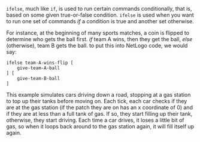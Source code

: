 `ifelse`, much like `if`, is used to run certain commands conditionally, that is, based on some given true-or-false condition. `ifelse` is used when you want to run one set of commands *if* a condition is true and another set otherwise.

For instance, at the beginning of many sports matches, a coin is flipped to determine who gets the ball first. *if* team A wins, then they get the ball, *else* (otherwise), team B gets the ball. to put this into NetLogo code, we would say:
```
ifelse team-A-wins-flip [
	give-team-A-ball
] [
	give-team-B-ball
]
```

This example simulates cars driving down a road, stopping at a gas station to top up their tanks before moving on. Each tick, each car checks if they are at the gas station (if the patch they are on has an x coordinate of 0) and if they are at less than a full tank of gas. If so, they start filling up their tank, otherwise, they start driving. Each time a car drives, it loses a little bit of gas, so when it loops back around to the gas station again, it will fill itself up again.
